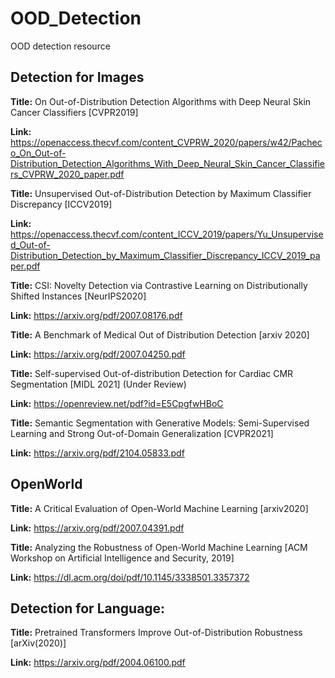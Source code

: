 # OOD_Detection
OOD detection resource


## Detection for Images

**Title:** On Out-of-Distribution Detection Algorithms with Deep Neural Skin Cancer Classifiers [CVPR2019]

**Link:** https://openaccess.thecvf.com/content_CVPRW_2020/papers/w42/Pacheco_On_Out-of-Distribution_Detection_Algorithms_With_Deep_Neural_Skin_Cancer_Classifiers_CVPRW_2020_paper.pdf


**Title:** Unsupervised Out-of-Distribution Detection by Maximum Classifier Discrepancy [ICCV2019]

**Link:** https://openaccess.thecvf.com/content_ICCV_2019/papers/Yu_Unsupervised_Out-of-Distribution_Detection_by_Maximum_Classifier_Discrepancy_ICCV_2019_paper.pdf

**Title:** CSI: Novelty Detection via Contrastive Learning on Distributionally Shifted Instances [NeurIPS2020]

**Link:** https://arxiv.org/pdf/2007.08176.pdf

**Title:** A Benchmark of Medical Out of Distribution Detection [arxiv 2020]

**Link:** https://arxiv.org/pdf/2007.04250.pdf


**Title:** Self-supervised Out-of-distribution Detection for Cardiac CMR Segmentation [MIDL 2021] (Under Review)

**Link:** https://openreview.net/pdf?id=E5CpgfwHBoC


**Title:** Semantic Segmentation with Generative Models: Semi-Supervised Learning and Strong Out-of-Domain Generalization [CVPR2021]

**Link:** https://arxiv.org/pdf/2104.05833.pdf



## OpenWorld

**Title:** A Critical Evaluation of Open-World Machine Learning [arxiv2020]

**Link:** https://arxiv.org/pdf/2007.04391.pdf

**Title:** Analyzing the Robustness of Open-World Machine Learning [ACM Workshop on Artificial Intelligence and Security, 2019]

**Link:** https://dl.acm.org/doi/pdf/10.1145/3338501.3357372


## Detection for Language:
**Title:** Pretrained Transformers Improve Out-of-Distribution Robustness [arXiv(2020)]

**Link:** https://arxiv.org/pdf/2004.06100.pdf
